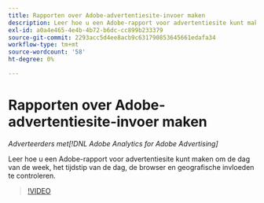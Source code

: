```yaml
---
title: Rapporten over Adobe-advertentiesite-invoer maken
description: Leer hoe u een Adobe-rapport voor advertentiesite kunt maken om de dag van de week, het tijdstip van de dag, de browser en geografische invloeden te controleren.
exl-id: a0a4e465-4e4b-4b72-b6dc-cc899b233379
source-git-commit: 2293acc5d4ee8acb9c631790853645661edafa34
workflow-type: tm+mt
source-wordcount: '58'
ht-degree: 0%

---
```


# Rapporten over Adobe-advertentiesite-invoer maken

*Adverteerders met[!DNL Adobe Analytics for Adobe Advertising]*

Leer hoe u een Adobe-rapport voor advertentiesite kunt maken om de dag van de week, het tijdstip van de dag, de browser en geografische invloeden te controleren.

>[!VIDEO](https://video.tv.adobe.com/v/33921)
